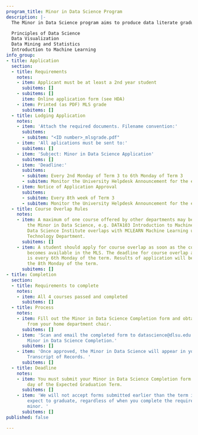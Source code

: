 ```yaml
---
program_title: Minor in Data Science Program
description: |-
  The Minor in Data Science program aims to produce data literate graduates by equipping the students across the different disciplines with a working knowledge of statistics, probability, and computation enabling them to design and execute precise computational and inferential data analysis for their discipline.  The minor program needs to take the following courses equivalent to 12 units of coursework to complete the minor program:

  Principles of Data Science
  Data Visualization
  Data Mining and Statistics
  Introduction to Machine Learning
info_group:
- title: Application
  section:
  - title: Requirements
    notes:
    - item: Applicant must be at least a 2nd year student
      subitems: []
    - subitems: []
      item: Online application form (see HDA)
    - item: Printed (as PDF) MLS grade
      subitems: []
  - title: Lodging Application
    notes:
    - item: 'Attach the required documents. Filename convention:'
      subitems:
      - subitem: "<ID number>_mlsgrade.pdf"
    - item: 'All aplications must be sent to:'
      subitems: []
    - item: 'Subject: Minor in Data Science Application'
      subitems: []
    - item: 'Deadline:'
      subitems:
      - subitem: Every 2nd Monday of Term 3 to 6th Monday of Term 3
      - subitem: Monitor the University Helpdesk Announcement for the exact period
    - item: Notice of Application Approval
      subitems:
      - subitem: Every 8th week of Term 3
      - subitem: Monitor the University Helpdesk Announcement for the exact period
  - title: Course Overlap Rules
    notes:
    - item: A maximum of one course offered by other departments may be credited toward
        the Minor in Data Science, e.g. DATA103 Introduction to Machine Learning under
        Data Science Institute overlaps with MCLEARN Machine Learning under Software
        Technology Department.
      subitems: []
    - item: A student should apply for course overlap as soon as the course grade
        becomes available in the MLS. The deadline for course overlap application
        is every 6th Monday of the term. Results of application will be released on
        the 8th Monday of the term.
      subitems: []
- title: Completion
  section:
  - title: Requirements to complete
    notes:
    - item: All 4 courses passed and completed
      subitems: []
  - title: Process
    notes:
    - item: Fill out the Minor in Data Science Completion form and obtain a signature
        from your home department chair.
      subitems: []
    - item: 'Scan and email the completed form to datascience@dlsu.edu.ph with subject:
        Minor in Data Science Completion.'
      subitems: []
    - item: 'Once approved, the Minor in Data Science will appear in your DLSU Official
        Transcript of Records. '
      subitems: []
  - title: Deadline
    notes:
    - item: You must submit your Minor in Data Science Completion form on the consultation
        day of the Expected Graduation Term.
      subitems: []
    - item: 'We will not accept forms submitted earlier than the term in which you
        expect to graduate, regardless of when you complete the requirements for the
        minor. '
      subitems: []
published: false

---
```

